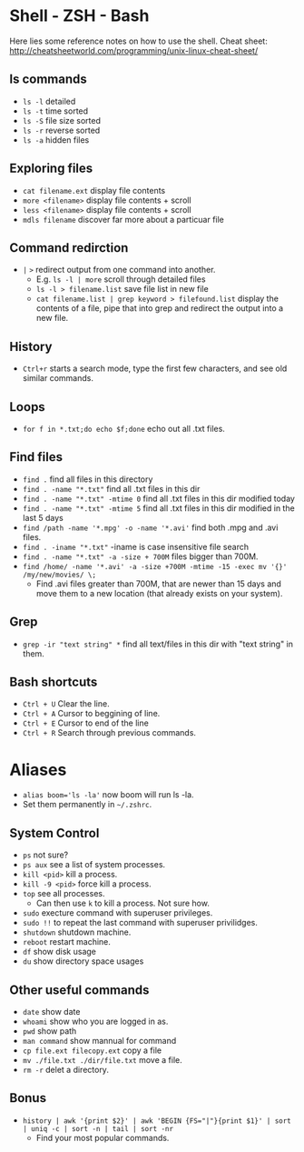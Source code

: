 # Shell - ZSH - Bash

Here lies some reference notes on how to use the shell.
Cheat sheet: http://cheatsheetworld.com/programming/unix-linux-cheat-sheet/

## ls commands

- `ls -l` detailed
- `ls -t` time sorted
- `ls -S` file size sorted
- `ls -r` reverse sorted
- `ls -a` hidden files

## Exploring files

- `cat filename.ext` display file contents
- `more <filename>` display file contents + scroll
- `less <filename>` display file contents + scroll
- `mdls filename` discover far more about a particuar file

## Command redirction

- `|` `>` redirect output from one command into another.
  - E.g. `ls -l | more` scroll through detailed files
  - `ls -l > filename.list` save file list in new file
  - `cat filename.list | grep keyword > filefound.list` display the contents of a file, pipe that into grep and redirect the output into a new file.

## History

- `Ctrl+r` starts a search mode, type the first few characters, and see old similar commands.

## Loops

- `for f in *.txt;do echo $f;done` echo out all .txt files.

## Find files

- `find .` find all files in this directory
- `find . -name "*.txt"` find all .txt files in this dir
- `find . -name "*.txt" -mtime 0` find all .txt files in this dir modified today
- `find . -name "*.txt" -mtime 5` find all .txt files in this dir modified in the last 5 days
- `find /path -name '*.mpg' -o -name '*.avi'` find both .mpg and .avi files.
- `find . -iname "*.txt"` -iname is case insensitive file search
- `find . -name "*.txt" -a -size + 700M` files bigger than 700M.
- `find /home/ -name '*.avi' -a -size +700M -mtime -15 -exec mv '{}' /my/new/movies/ \;`
  - Find .avi files greater than 700M, that are newer than 15 days and move them to a new location (that already exists on your system).

## Grep

- `grep -ir "text string" *` find all text/files in this dir with "text string" in them.

## Bash shortcuts

- `Ctrl + U` Clear the line.
- `Ctrl + A` Cursor to beggining of line.
- `Ctrl + E` Cursor to end of the line
- `Ctrl + R` Search through previous commands.

# Aliases

- `alias boom='ls -la'` now boom will run ls -la.
- Set them permanently in `~/.zshrc`.

## System Control

- `ps` not sure?
- `ps aux` see a list of system processes.
- `kill <pid>` kill a process.
- `kill -9 <pid>` force kill a process.
- `top` see all processes.
  - Can then use `k` to kill a process. Not sure how.
- `sudo` execture command with superuser privileges.
- `sudo !!` to repeat the last command with superuser privilidges.
- `shutdown` shutdown machine.
- `reboot` restart machine.
- `df` show disk usage
- `du` show directory space usages

## Other useful commands

- `date` show date
- `whoami` show who you are logged in as.
- `pwd` show path
- `man command` show mannual for command
- `cp file.ext filecopy.ext` copy a file
- `mv ./file.txt ./dir/file.txt` move a file.
- `rm -r` delet a directory.

## Bonus

- `history | awk '{print $2}' | awk 'BEGIN {FS="|"}{print $1}' | sort | uniq -c | sort -n | tail | sort -nr`
  - Find your most popular commands.